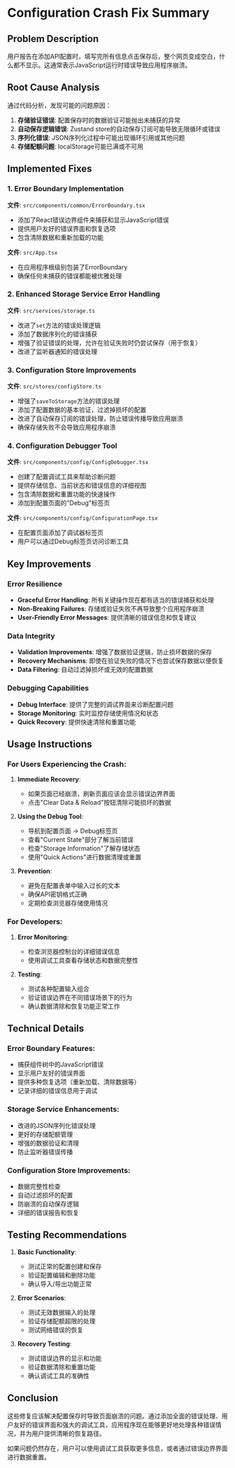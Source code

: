# Configuration Crash Fix Summary

## Problem Description
用户报告在添加API配置时，填写完所有信息点击保存后，整个网页变成空白，什么都不显示。这通常表示JavaScript运行时错误导致应用程序崩溃。

## Root Cause Analysis
通过代码分析，发现可能的问题原因：

1. **存储验证错误**: 配置保存时的数据验证可能抛出未捕获的异常
2. **自动保存逻辑错误**: Zustand store的自动保存订阅可能导致无限循环或错误
3. **序列化错误**: JSON序列化过程中可能出现循环引用或其他问题
4. **存储配额问题**: localStorage可能已满或不可用

## Implemented Fixes

### 1. Error Boundary Implementation
**文件**: `src/components/common/ErrorBoundary.tsx`
- 添加了React错误边界组件来捕获和显示JavaScript错误
- 提供用户友好的错误界面和恢复选项
- 包含清除数据和重新加载的功能

**文件**: `src/App.tsx`
- 在应用程序根级别包装了ErrorBoundary
- 确保任何未捕获的错误都能被优雅处理

### 2. Enhanced Storage Service Error Handling
**文件**: `src/services/storage.ts`
- 改进了`set`方法的错误处理逻辑
- 添加了数据序列化的错误捕获
- 增强了验证错误的处理，允许在验证失败时仍尝试保存（用于恢复）
- 改进了监听器通知的错误处理

### 3. Configuration Store Improvements
**文件**: `src/stores/configStore.ts`
- 增强了`saveToStorage`方法的错误处理
- 添加了配置数据的基本验证，过滤掉损坏的配置
- 改进了自动保存订阅的错误处理，防止错误传播导致应用崩溃
- 确保存储失败不会导致应用程序崩溃

### 4. Configuration Debugger Tool
**文件**: `src/components/config/ConfigDebugger.tsx`
- 创建了配置调试工具来帮助诊断问题
- 提供存储信息、当前状态和错误信息的详细视图
- 包含清除数据和重置功能的快速操作
- 添加到配置页面的"Debug"标签页

**文件**: `src/components/config/ConfigurationPage.tsx`
- 在配置页面添加了调试器标签页
- 用户可以通过Debug标签页访问诊断工具

## Key Improvements

### Error Resilience
- **Graceful Error Handling**: 所有关键操作现在都有适当的错误捕获和处理
- **Non-Breaking Failures**: 存储或验证失败不再导致整个应用程序崩溃
- **User-Friendly Error Messages**: 提供清晰的错误信息和恢复建议

### Data Integrity
- **Validation Improvements**: 增强了数据验证逻辑，防止损坏数据的保存
- **Recovery Mechanisms**: 即使在验证失败的情况下也尝试保存数据以便恢复
- **Data Filtering**: 自动过滤掉损坏或无效的配置数据

### Debugging Capabilities
- **Debug Interface**: 提供了完整的调试界面来诊断配置问题
- **Storage Monitoring**: 实时监控存储使用情况和状态
- **Quick Recovery**: 提供快速清除和重置功能

## Usage Instructions

### For Users Experiencing the Crash:

1. **Immediate Recovery**:
   - 如果页面已经崩溃，刷新页面应该会显示错误边界界面
   - 点击"Clear Data & Reload"按钮清除可能损坏的数据

2. **Using the Debug Tool**:
   - 导航到配置页面 → Debug标签页
   - 查看"Current State"部分了解当前错误
   - 检查"Storage Information"了解存储状态
   - 使用"Quick Actions"进行数据清理或重置

3. **Prevention**:
   - 避免在配置表单中输入过长的文本
   - 确保API密钥格式正确
   - 定期检查浏览器存储使用情况

### For Developers:

1. **Error Monitoring**:
   - 检查浏览器控制台的详细错误信息
   - 使用调试工具查看存储状态和数据完整性

2. **Testing**:
   - 测试各种配置输入组合
   - 验证错误边界在不同错误场景下的行为
   - 确认数据清除和恢复功能正常工作

## Technical Details

### Error Boundary Features:
- 捕获组件树中的JavaScript错误
- 显示用户友好的错误界面
- 提供多种恢复选项（重新加载、清除数据等）
- 记录详细的错误信息用于调试

### Storage Service Enhancements:
- 改进的JSON序列化错误处理
- 更好的存储配额管理
- 增强的数据验证和清理
- 防止监听器错误传播

### Configuration Store Improvements:
- 数据完整性检查
- 自动过滤损坏的配置
- 防崩溃的自动保存逻辑
- 详细的错误报告和恢复

## Testing Recommendations

1. **Basic Functionality**:
   - 测试正常的配置创建和保存
   - 验证配置编辑和删除功能
   - 确认导入/导出功能正常

2. **Error Scenarios**:
   - 测试无效数据输入的处理
   - 验证存储配额超限的处理
   - 测试网络错误的恢复

3. **Recovery Testing**:
   - 测试错误边界的显示和功能
   - 验证数据清除和重置功能
   - 确认调试工具的准确性

## Conclusion

这些修复应该解决配置保存时导致页面崩溃的问题。通过添加全面的错误处理、用户友好的错误界面和强大的调试工具，应用程序现在能够更好地处理各种错误情况，并为用户提供清晰的恢复路径。

如果问题仍然存在，用户可以使用调试工具获取更多信息，或者通过错误边界界面进行数据重置。